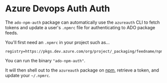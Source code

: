 # Azure Devops Auth Auth

The `ado-npm-auth` package can automatically use the `azureauth` CLI to fetch tokens and update a user's `.npmrc` file for authenticating to ADO package feeds.

You'll first need an `.npmrc` in your project such as...

```text
registry=https://pkgs.dev.azure.com/org/project/_packaging/feedname/npm/registry/
```

You can run the binary `"ado-npm-auth"`.

It will then shell out to the `azureauth` package on [npm](https://www.npmjs.com/package/azureauth), retrieve a token, and update your `~/.npmrc`.
